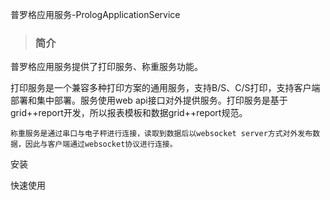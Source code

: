 普罗格应用服务-PrologApplicationService

> ### 简介

普罗格应用服务提供了打印服务、称重服务功能。

   打印服务是一个兼容多种打印方案的通用服务，支持B/S、C/S打印，支持客户端部署和集中部署。服务使用web api接口对外提供服务。打印服务是基于grid++report开发，所以报表模板和数据grid++report规范。

    称重服务是通过串口与电子秤进行连接，读取到数据后以websocket server方式对外发布数据，因此与客户端通过websocket协议进行连接。

安装

快速使用


